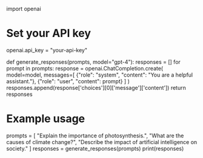 import openai

# Set your API key
openai.api_key = "your-api-key"

def generate_responses(prompts, model="gpt-4"):
    responses = []
    for prompt in prompts:
        response = openai.ChatCompletion.create(
            model=model,
            messages=[
                {"role": "system", "content": "You are a helpful assistant."},
                {"role": "user", "content": prompt}
            ]
        )
        responses.append(response['choices'][0]['message']['content'])
    return responses

# Example usage
prompts = [
    "Explain the importance of photosynthesis.",
    "What are the causes of climate change?",
    "Describe the impact of artificial intelligence on society."
]
responses = generate_responses(prompts)
print(responses)
